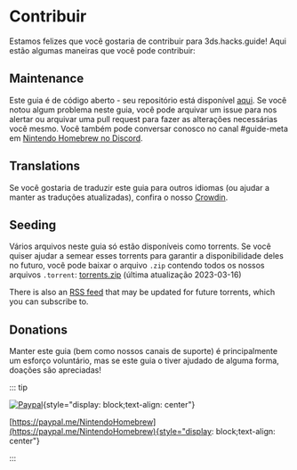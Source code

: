 # Contribuir

Estamos felizes que você gostaria de contribuir para 3ds.hacks.guide! Aqui estão algumas maneiras que você pode contribuir:

## Maintenance

Este guia é de código aberto - seu repositório está disponível [aqui](https://github.com/hacks-guide/Guide_3DS). Se você notou algum problema neste guia, você pode arquivar um issue para nos alertar ou arquivar uma pull request para fazer as alterações necessárias você mesmo. Você também pode conversar conosco no canal #guide-meta em [Nintendo Homebrew no Discord](https://discord.gg/MWxPgEp).

## Translations

Se você gostaria de traduzir este guia para outros idiomas (ou ajudar a manter as traduções atualizadas), confira o nosso [Crowdin](https://crowdin.com/project/3ds-guide).

## Seeding

Vários arquivos neste guia só estão disponíveis como torrents. Se você quiser ajudar a semear esses torrents para garantir a disponibilidade deles no futuro, você pode baixar o arquivo `.zip` contendo todos os nossos arquivos `.torrent`: [torrents.zip](/assets/torrents.zip) (última atualização 2023-03-16)

There is also an [RSS feed](/rss.xml) that may be updated for future torrents, which you can subscribe to.

## Donations

Manter este guia (bem como nossos canais de suporte) é principalmente um esforço voluntário, mas se este guia o tiver ajudado de alguma forma, doações são apreciadas!

::: tip

[![Paypal](/images/paypal_white.png)](https://paypal.me/NintendoHomebrew){style="display: block;text-align: center"}

[https://paypal.me/NintendoHomebrew](https://paypal.me/NintendoHomebrew){style="display: block;text-align: center"}

:::
